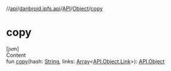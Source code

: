 //[api](../../../index.md)/[danbroid.ipfs.api](../../index.md)/[API](../index.md)/[Object](index.md)/[copy](copy.md)



# copy  
[jvm]  
Content  
fun [copy](copy.md)(hash: [String](https://kotlinlang.org/api/latest/jvm/stdlib/kotlin/-string/index.html), links: [Array](https://kotlinlang.org/api/latest/jvm/stdlib/kotlin/-array/index.html)<[API.Object.Link](-link/index.md)>): [API.Object](index.md)  



